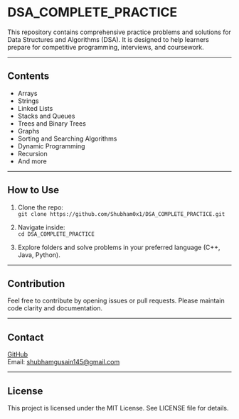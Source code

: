 # DSA_COMPLETE_PRACTICE

This repository contains comprehensive practice problems and solutions for Data Structures and Algorithms (DSA). It is designed to help learners prepare for competitive programming, interviews, and coursework.

---

## Contents

- Arrays  
- Strings  
- Linked Lists  
- Stacks and Queues  
- Trees and Binary Trees  
- Graphs  
- Sorting and Searching Algorithms  
- Dynamic Programming  
- Recursion  
- And more

---

## How to Use

1. Clone the repo:  
   `git clone https://github.com/Shubham0x1/DSA_COMPLETE_PRACTICE.git`

2. Navigate inside:  
   `cd DSA_COMPLETE_PRACTICE`

3. Explore folders and solve problems in your preferred language (C++, Java, Python).

---

## Contribution

Feel free to contribute by opening issues or pull requests. Please maintain code clarity and documentation.

---

## Contact

[GitHub](https://github.com/Shubham0x1)  
Email: shubhamgusain145@gmail.com

---

## License

This project is licensed under the MIT License. See LICENSE file for details.
